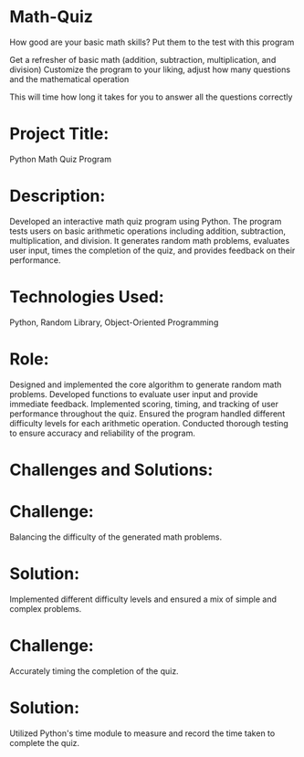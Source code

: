 # Math-Quiz
How good are your basic math skills? Put them to the test with this program

Get a refresher of basic math (addition, subtraction, multiplication, and division)
Customize the program to your liking, adjust how many questions and the mathematical operation

This will time how long it takes for you to answer all the questions correctly

# Project Title:
Python Math Quiz Program

# Description:
Developed an interactive math quiz program using Python.
The program tests users on basic arithmetic operations including addition, subtraction, multiplication, and division.
It generates random math problems, evaluates user input, times the completion of the quiz, and provides feedback on their performance.

# Technologies Used:
Python, Random Library, Object-Oriented Programming

# Role:
Designed and implemented the core algorithm to generate random math problems.
Developed functions to evaluate user input and provide immediate feedback.
Implemented scoring, timing, and tracking of user performance throughout the quiz.
Ensured the program handled different difficulty levels for each arithmetic operation.
Conducted thorough testing to ensure accuracy and reliability of the program.

# Challenges and Solutions:

# Challenge:
Balancing the difficulty of the generated math problems. 
# Solution:
Implemented different difficulty levels and ensured a mix of simple and complex problems.

# Challenge:
Accurately timing the completion of the quiz. 
# Solution:
Utilized Python's time module to measure and record the time taken to complete the quiz.
